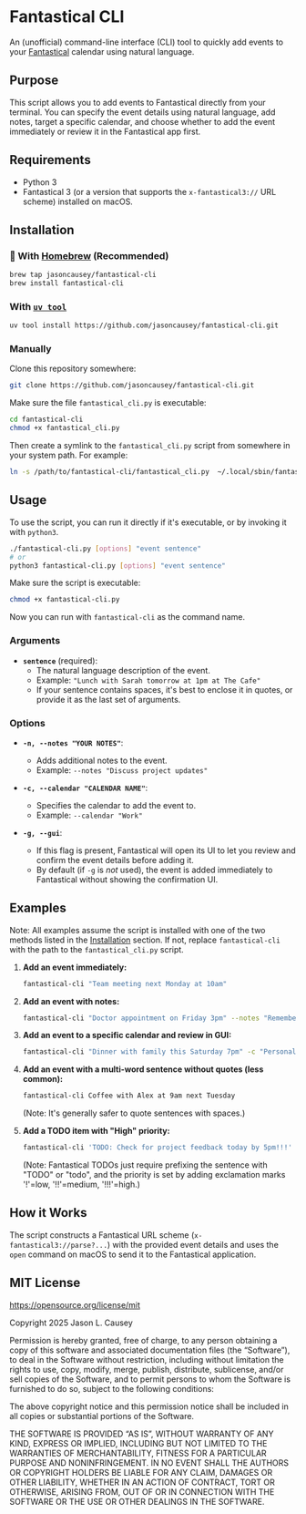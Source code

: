 # Fantastical CLI

An (unofficial) command-line interface (CLI) tool to quickly add events to your [Fantastical](https://flexibits.com/fantastical) calendar using natural language.

## Purpose

This script allows you to add events to Fantastical directly from your terminal. You can specify the event details using natural language, add notes, target a specific calendar, and choose whether to add the event immediately or review it in the Fantastical app first.

## Requirements

- Python 3
- Fantastical 3 (or a version that supports the `x-fantastical3://` URL scheme) installed on macOS.

## Installation

### 🍺 With [Homebrew](https://brew.sh/) (Recommended)

```bash
brew tap jasoncausey/fantastical-cli
brew install fantastical-cli
```

### With [`uv tool`](https://docs.astral.sh/uv/guides/tools/#installing-tools)

```bash
uv tool install https://github.com/jasoncausey/fantastical-cli.git
```

### Manually

Clone this repository somewhere:

```bash
git clone https://github.com/jasoncausey/fantastical-cli.git
```

Make sure the file `fantastical_cli.py` is executable:

```bash
cd fantastical-cli
chmod +x fantastical_cli.py
```

Then create a symlink to the `fantastical_cli.py` script from somewhere in your system path.  For example:

```bash
ln -s /path/to/fantastical-cli/fantastical_cli.py  ~/.local/sbin/fantastical-cli
```

## Usage

To use the script, you can run it directly if it's executable, or by invoking it with `python3`.

```bash
./fantastical-cli.py [options] "event sentence"
# or
python3 fantastical-cli.py [options] "event sentence"
```

Make sure the script is executable:

```bash
chmod +x fantastical-cli.py
```

Now you can run with `fantastical-cli` as the command name.

### Arguments

- **`sentence`** (required):
  - The natural language description of the event.
  - Example: `"Lunch with Sarah tomorrow at 1pm at The Cafe"`
  - If your sentence contains spaces, it's best to enclose it in quotes, or provide it as the last set of arguments.

### Options

- **`-n, --notes "YOUR NOTES"`**:
  - Adds additional notes to the event.
  - Example: `--notes "Discuss project updates"`

- **`-c, --calendar "CALENDAR NAME"`**:
  - Specifies the calendar to add the event to.
  - Example: `--calendar "Work"`

- **`-g, --gui`**:
  - If this flag is present, Fantastical will open its UI to let you review and confirm the event details before adding it.
  - By default (if `-g` is *not* used), the event is added immediately to Fantastical without showing the confirmation UI.

## Examples

Note:  All examples assume the script is installed with one of the two methods listed in the [Installation](#installation) section.  If not, replace `fantastical-cli` with the path to the `fantastical_cli.py` script.

1. **Add an event immediately:**

    ```bash
    fantastical-cli "Team meeting next Monday at 10am"
    ```

2. **Add an event with notes:**

    ```bash
    fantastical-cli "Doctor appointment on Friday 3pm" --notes "Remember to bring insurance card."
    ```

3. **Add an event to a specific calendar and review in GUI:**

    ```bash
    fantastical-cli "Dinner with family this Saturday 7pm" -c "Personal" -g
    ```

4. **Add an event with a multi-word sentence without quotes (less common):**

    ```bash
    fantastical-cli Coffee with Alex at 9am next Tuesday
    ```

    (Note: It's generally safer to quote sentences with spaces.)

5. **Add a TODO item with "High" priority:**

    ```bash
    fantastical-cli 'TODO: Check for project feedback today by 5pm!!!'
    ```

    (Note: Fantastical TODOs just require prefixing the sentence with "TODO" or "todo", and the
    priority is set by adding exclamation marks '!'=low, '!!'=medium, '!!!'=high.)

## How it Works

The script constructs a Fantastical URL scheme (`x-fantastical3://parse?...`) with the provided event details and uses the `open` command on macOS to send it to the Fantastical application.

## MIT License

<https://opensource.org/license/mit>

Copyright 2025 Jason L. Causey

Permission is hereby granted, free of charge, to any person obtaining a copy of this software and associated documentation files (the “Software”), to deal in the Software without restriction, including without limitation the rights to use, copy, modify, merge, publish, distribute, sublicense, and/or sell copies of the Software, and to permit persons to whom the Software is furnished to do so, subject to the following conditions:

The above copyright notice and this permission notice shall be included in all copies or substantial portions of the Software.

THE SOFTWARE IS PROVIDED “AS IS”, WITHOUT WARRANTY OF ANY KIND, EXPRESS OR IMPLIED, INCLUDING BUT NOT LIMITED TO THE WARRANTIES OF MERCHANTABILITY, FITNESS FOR A PARTICULAR PURPOSE AND NONINFRINGEMENT. IN NO EVENT SHALL THE AUTHORS OR COPYRIGHT HOLDERS BE LIABLE FOR ANY CLAIM, DAMAGES OR OTHER LIABILITY, WHETHER IN AN ACTION OF CONTRACT, TORT OR OTHERWISE, ARISING FROM, OUT OF OR IN CONNECTION WITH THE SOFTWARE OR THE USE OR OTHER DEALINGS IN THE SOFTWARE.
